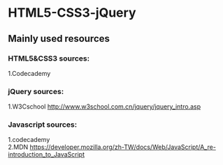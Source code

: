 # HTML5-CSS3-jQuery  
  
## Mainly used resources
### HTML5&CSS3 sources:  
1.Codecademy  

### jQuery sources:
1.W3Cschool http://www.w3school.com.cn/jquery/jquery_intro.asp  
### Javascript sources:  
1.codecademy  
2.MDN https://developer.mozilla.org/zh-TW/docs/Web/JavaScript/A_re-introduction_to_JavaScript  
